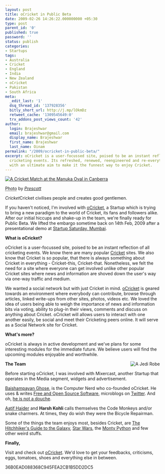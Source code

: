 ```yaml
---
layout: post
title: oCricket in Public Beta
date: 2009-02-26 14:26:22.000000000 +05:30
type: post
parent_id: '0'
published: true
password: ''
status: publish
categories:
- Startups
tags:
- Australia
- Cricket
- England
- India
- New Zealand
- oCricket
- Pakistan
- South Africa
meta:
  _edit_last: '1'
  dsq_thread_id: '137928356'
  bitly_short_url: http://j.mp/lOkmDz
  retweet_cache: '1309545649:0'
  trx_addons_post_views_count: '42'
author:
  login: Brajeshwar
  email: brajeshwar@gmail.com
  display_name: Brajeshwar
  first_name: Brajeshwar
  last_name: Oinam
permalink: "/2009/ocricket-in-public-beta/"
excerpt: oCricket is a user-focussed site, poised to be an instant reflection of all
  cricketing events. Its refreshed, renewed, reengineered and re-everythinged Cricket;
  with an ultimate aim to make it the funnest way to enjoy Cricket.
---
```

<div class="figure"><a href="http://ocricket.com/"><img src="{{ site.baseurl }}/assets/2009/02/cricket-manuka-oval-in-canberra.jpg" alt="A Cricket Match at the Manuka Oval in Canberra" /></a>
<p class="credit"><abbr class="type" title="Photograph">Photo</abbr> by <cite><a href="http://www.flickr.com/photos/ppym1/314855558/">Prescott</a></cite></p>
<p class="caption"><em class="title">Cricket</em>Cricket civilises people and creates good gentlemen.</p>
</div>
<p><!--more--></p>
<p>If you haven't noticed, I'm involved with <a href="http://ocricket.com/">oCricket</a>, a Startup which is trying to bring a new paradigm to the world of Cricket, its fans and followers alike. After our initial hiccups and shake-up in the team, we're finally ready for Public Beta. We lifted the embargo sometime back on 14th Feb, 2009 after a presentational demo at <a href="http://mumbai.startupsaturday.in/">Startup Saturday, Mumbai</a>.</p>
<p><strong>What is oCricket?</strong></p>
<p>oCricket is a user-focussed site, poised to be an instant reflection of all cricketing events.  We know there are many popular <a href="http://www.google.com/search?hl=en&q=Cricket">Cricket</a> sites. We also know that Cricket is so popular, that there is always something about Cricket in everything - Cricket-this, Cricket-that. Nonetheless, we felt the need for a site where everyone can get involved unlike other popular Cricket sites where news and information are shoved down the user's way via one-way traffic and medium.</p>
<p>We wanted a social network but with just Cricket in mind. <a href="http://ocricket.com/">oCricket</a> is geared towards an environment where everybody can contribute, browse through articles, linked write-ups from other sites, photos, videos etc. We loved the idea of users being able to weigh the importance of news and information bits via voting, ability to plug-in their views, comments and discuss on anything about Cricket. oCricket will allows users to interact with one another easily, be social and meet their Cricketing peers online. It will serve as a Social Network site for Cricket.</p>
<p><strong>What's more?</strong></p>
<p>oCricket is always in active development and we've plans for some interesting modules for the immediate future. We believe users will find the upcoming modules enjoyable and worthwhile.</p>
<p><a href="http://www.thinkgeek.com/tshirts-apparel/miscellaneous/af1b/"><img src="{{ site.baseurl }}/assets/2009/02/jedi-robe.jpg" alt="A Jedi Robe" style="border: 0 none; float: right; margin: 0 0 5px 5px;" /></a></p>
<p><strong>The Team</strong></p>
<p>Before starting oCricket, I was involved with Mixercast, another Startup that operates in the Media segment, widgets and advertisement.</p>
<p><a href="http://freegeek.in/blog/">Baishampayan Ghose</a>, is the Computer Nerd who co-founded oCricket.  He uses & writes <a href="http://github.com/ghoseb/">Free and Open Source Software</a>, microblogs on <a href="http://twitter.com/ghoseb/">Twitter</a>. And oh, <a href="http://www.notadouche.com/users/baishampayan_ghose">he is not a douche</a>.</p>
<p><a href="http://atifhaider.com/">Aatif Haider</a> and <strong>Harsh Kohli</strong> calls themselves the Code Monkeys and/or snake charmers. At times, they do wish they were the Bicycle Repairman.</p>
<p>Some of the things the team enjoys most, besides Cricket, are <a href="http://en.wikipedia.org/wiki/The_Hitchhiker's_Guide_to_the_Galaxy">The Hitchhiker's Guide to the Galaxy</a>, <a href="http://en.wikipedia.org/wiki/Star_Wars">Star Wars</a>, the <a href="http://en.wikipedia.org/wiki/Monty_Python">Monty Python</a> and few other weird stuffs.</p>
<p><strong>Finally,</strong></p>
<p>Visit and check out <a href="http://ocricket.com/">oCricket</a>. We'd love to get your feedbacks, criticisms, eggs, tomatoes, shoes and everything else in between.</p>
<p>36B0EAD088368C945FEA2CB1B5DD2DC5</p>

